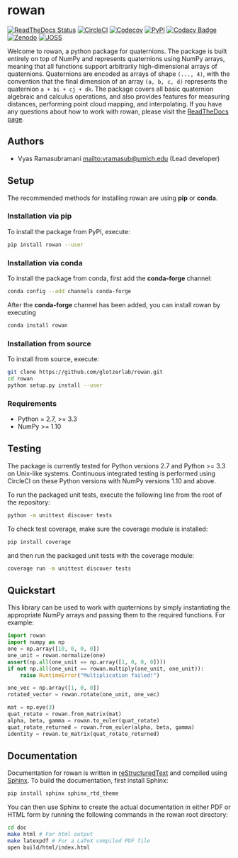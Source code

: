 # rowan

[![ReadTheDocs Status](https://readthedocs.org/projects/rowan/badge/?version=latest)](http://rowan.readthedocs.io/en/latest/?badge=latest)
[![CircleCI](https://circleci.com/gh/glotzerlab/rowan.svg?style=svg)](https://circleci.com/gh/glotzerlab/rowan)
[![Codecov](https://codecov.io/gh/glotzerlab/rowan/branch/master/graph/badge.svg)](https://codecov.io/gh/glotzerlab/rowan)
[![PyPI](https://img.shields.io/pypi/v/rowan.svg)](https://pypi.org/project/rowan/)
[![Codacy Badge](https://api.codacy.com/project/badge/Grade/2ff6c23cb9be4f77827428a87e0e9cfc)](https://www.codacy.com/app/vramasub/rowan?utm_source=github.com&amp;utm_medium=referral&amp;utm_content=glotzerlab/rowan&amp;utm_campaign=Badge_Grade)
[![Zenodo](https://zenodo.org/badge/DOI/10.5281/zenodo.1323676.svg)](https://doi.org/10.5281/zenodo.1323676)
[![JOSS](http://joss.theoj.org/papers/10.21105/joss.00787/status.svg)](https://doi.org/10.21105/joss.00787)

Welcome to rowan, a python package for quaternions.
The package is built entirely on top of NumPy and represents quaternions using NumPy arrays, meaning that all functions support arbitrarily high-dimensional arrays of quaternions.
Quaternions are encoded as arrays of shape `(..., 4)`, with the convention that the final dimension of an array `(a, b, c, d)` represents the quaternion `a + bi + cj + dk`.
The package covers all basic quaternion algebraic and calculus operations, and also provides features for measuring distances, performing point cloud mapping, and interpolating.
If you have any questions about how to work with rowan, please visit the
[ReadTheDocs page](http://rowan.readthedocs.io/en/latest/).

## Authors

*   Vyas Ramasubramani <mailto:vramasub@umich.edu> (Lead developer)

## Setup

The recommended methods for installing rowan are using **pip** or **conda**.

### Installation via pip

To install the package from PyPI, execute:
```bash
pip install rowan --user
```

### Installation via conda

To install the package from conda, first add the **conda-forge** channel:
```bash
conda config --add channels conda-forge
```

After the **conda-forge** channel has been added, you can install rowan by
executing
```bash
conda install rowan
```

### Installation from source

To install from source, execute:
```bash
git clone https://github.com/glotzerlab/rowan.git
cd rowan
python setup.py install --user
```

### Requirements

*   Python = 2.7, >= 3.3
*   NumPy >= 1.10

## Testing

The package is currently tested for Python versions 2.7 and Python >= 3.3 on Unix-like systems.
Continuous integrated testing is performed using CircleCI on these Python versions with NumPy versions 1.10 and above.

To run the packaged unit tests, execute the following line from the root of the repository:

```bash
python -m unittest discover tests
```

To check test coverage, make sure the coverage module is installed:

```bash
pip install coverage
```

and then run the packaged unit tests with the coverage module:

```bash
coverage run -m unittest discover tests
```

## Quickstart
This library can be used to work with quaternions by simply instantiating the appropriate NumPy arrays and passing them to the required functions.
For example:

```python
import rowan
import numpy as np
one = np.array([10, 0, 0, 0])
one_unit = rowan.normalize(one)
assert(np.all(one_unit == np.array([1, 0, 0, 0])))
if not np.all(one_unit == rowan.multiply(one_unit, one_unit)):
    raise RuntimeError("Multiplication failed!")

one_vec = np.array([1, 0, 0])
rotated_vector = rowan.rotate(one_unit, one_vec)

mat = np.eye(3)
quat_rotate = rowan.from_matrix(mat)
alpha, beta, gamma = rowan.to_euler(quat_rotate)
quat_rotate_returned = rowan.from_euler(alpha, beta, gamma)
identity = rowan.to_matrix(quat_rotate_returned)
```

## Documentation
Documentation for rowan is written in [reStructuredText](http://docutils.sourceforge.net/rst.html) and compiled using [Sphinx](http://www.sphinx-doc.org/en/master/).
To build the documentation, first install Sphinx:

```bash
pip install sphinx sphinx_rtd_theme
```

You can then use Sphinx to create the actual documentation in either PDF or HTML form by running the following commands in the rowan root directory:

```bash
cd doc
make html # For html output
make latexpdf # For a LaTeX compiled PDF file
open build/html/index.html
```
